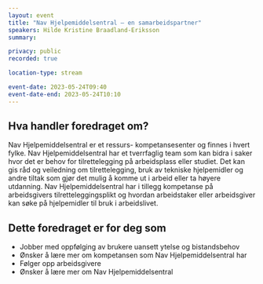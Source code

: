 ```yaml
---
layout: event
title: "Nav Hjelpemiddelsentral – en samarbeidspartner"
speakers: Hilde Kristine Braadland-Eriksson
summary: 

privacy: public
recorded: true

location-type: stream

event-date: 2023-05-24T09:40
event-date-end: 2023-05-24T10:10
---
```

## Hva handler foredraget om?
Nav Hjelpemiddelsentral er et ressurs- kompetansesenter og finnes i hvert fylke. Nav Hjelpemiddelsentral har et tverrfaglig team som kan bidra i saker hvor det er behov for tilrettelegging på arbeidsplass eller studiet. Det kan gis råd og veiledning om tilrettelegging, bruk av tekniske hjelpemidler og andre tiltak som gjør det mulig å komme ut i arbeid eller ta høyere utdanning. Nav Hjelpemiddelsentral har i tillegg kompetanse på arbeidsgivers tilretteleggingsplikt og hvordan arbeidstaker eller arbeidsgiver kan søke på hjelpemidler til bruk i arbeidslivet.

## Dette foredraget er for deg som
- Jobber med oppfølging av brukere uansett ytelse og bistandsbehov
- Ønsker å lære mer om kompetansen som Nav Hjelpemiddelsentral har
- Følger opp arbeidsgivere
- Ønsker å lære mer om Nav Hjelpemiddelsentral
